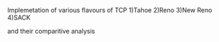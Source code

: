 Implemetation of various flavours of TCP
1)Tahoe
2)Reno
3)New Reno
4)SACK

and their comparitive analysis
